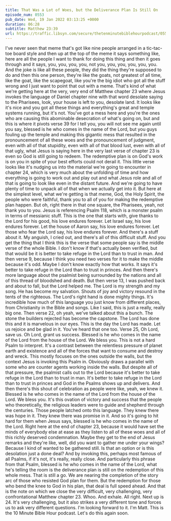 ```yaml
---
title: That Was a Lot of Woes, but the Deliverance Plan Is Still On
episode_num: 0553
pub_date: Wed, 19 Jan 2022 03:13:25 +0000
duration: 06:28
subtitle: Matthew 23:39
url: https://traffic.libsyn.com/secure/thetenminutebiblehourpodcast/0553_-_That_Was_a_Lot_of_Woes_but_the_Deliverance_Plan_Is_Still_On.mp3
---
```


 I've never seen that meme that's got like nine people arranged in a tic-tac-toe board style and then up at the top of the meme it says something like, here are all the people I want to thank for doing this thing and then it goes through and it says, you, you, you, you, not you, you, you, you, you, you. And the joke is like all these people, they did the thing they're supposed to do and then this one person, they're like the goats, not greatest of all time, like the goat, like the scapegoat, like you're the big idiot who got all the stuff wrong and I just want to point that out with a meme. That's kind of what we're getting here at the very, very end of Matthew chapter 23 where Jesus invokes the language of Daniel chapter nine with that word desolate saying to the Pharisees, look, your house is left to you, desolate land. It looks like it's nice and you got all these things and everything's great and temple systems running, but it's not. You've got a mess here and you're the ones who are causing this abominable desecration of what's going on, but and this is where it pivots verse 39 for I tell you, you will not see me again until you say, blessed is he who comes in the name of the Lord, but you guys fouling up the temple and making this gigantic mess that resulted in the pronouncement of all these woes and the pronouncement of judgment, even with all of that stupidity, even with all of that blood lust, even with all of that ugly, what Jesus is saying here in the very last verse of chapter 23 is even so God is still going to redeem. The redemptive plan is on God's work is on you in spite of your best efforts could not derail it. This little verse looks like it's nudging us into the material we're going to encounter in chapter 24, which is very much about the unfolding of time and how everything is going to work out and play out and what Jesus role and all of that is going to look like even in the distant future. And we're going to have plenty of time to unpack all of that when we actually get into it. But here at the simplest level, what we're getting is that meme, God, the Holy Spirit, the people who were faithful, thank you to all of you for making the redemptive plan happen. But oh, right there in that one square, the Pharisees, yeah, not thank you to you. Jesus is referencing Psalm 118, which is a monster psalm in terms of messianic stuff. This is the one that starts with, give thanks to the Lord for his good, his love endures forever. Let Israel say, his love endures forever. Let the house of Aaron say, his love endures forever. Let those who fear the Lord say, his love endures forever. And there's a stuff about it. My anguish, I cried out, and there's all of this difficult stuff. And you get the thing that I think this is the verse that some people say is the middle verse of the whole Bible. I don't know if that's actually been verified, but that would be it is better to take refuge in the Lord than to trust in man. And then verse 9, because I think you need two verses for it to make the middle because it's odd. Maybe I don't know exactly how that works. It says it's better to take refuge in the Lord than to trust in princes. And then there's more language about the psalmist being surrounded by the nations and all of this thread of bloodshed and death. But then verse 13, I was pushed back and about to fall, but the Lord helped me. The Lord is my strength and my song. He has become my salvation. Shouts of joy and victory resound in the tents of the righteous. The Lord's right hand is done mighty things. It's incredible how much of this language you just know from different places, from Christianity in the Bible and songs. Like I said, this is just a really, really big one. Then verse 22, oh yeah, we've talked about this a bunch. The stone the builders rejected has become the capstone. The Lord has done this and it is marvelous in our eyes. This is the day the Lord has made. Let us rejoice and be glad in it. You've heard that one too. Verse 25, Oh Lord, save us. Oh Lord, grant us success. Blessed is he who comes in the name of the Lord from the house of the Lord. We bless you. This is not a hard Psalm to interpret. It's a contrast between the relentless pressure of planet earth and existence and all of the forces that want to consume and destroy and wreck. This mostly focuses on the ones outside the walls, but the context Jesus is invoking this Psalm in. Obviously draws a parallel with some who are counter agents working inside the walls. But despite all of that pressure, the psalmist calls out to the Lord because it's better to take refuge in the Lord than to trust in man. It's better to take refuge in the Lord than to trust in princes and God in the Psalms shows up and delivers. And then there's this shout of celebration as people were like, yeah, we knew it. Blessed is he who comes in the name of the Lord from the house of the Lord. We bless you. It's this ovation of victory and success that the people who theoretically, the religious leaders were to guide and shepherd through the centuries. Those people latched onto this language. They knew there was hope in it. They knew there was promise in it. And so it's going to hit hard for them when Jesus says, blessed is he who comes in the name of the Lord. Right here at the end of chapter 23, because it would have set the minds of everybody else at ease as they listen to all of these woes and all of this richly deserved condemnation. Maybe they get to the end of Jesus remarks and they're like, well, did you want to gather me under your wings? Because I kind of wanted to be gathered still. Is that an option or is this desolation just a done deal? And by invoking this, perhaps most famous of all Psalms, if it's not, it's really, really close. And particularly this phrase from that Psalm, blessed is he who comes in the name of the Lord, what he's telling the room is the deliverance plan is still on the redemption of this whole mess. That is still a go. We are nearing the completion of the story arc of those who resisted God plan for them. But the redemption for those who bend the knee to God in his plan, that deal is full speed ahead. And that is the note on which we close the very difficult, very challenging, very confrontational Matthew chapter 23. Whoo. And exhale. All right. Next up is 24. It's very challenging, but it also strikes a very different tone and forces us to ask very different questions. I'm looking forward to it. I'm Matt. This is the 10 Minute Bible Hour podcast. Let's do this again soon.